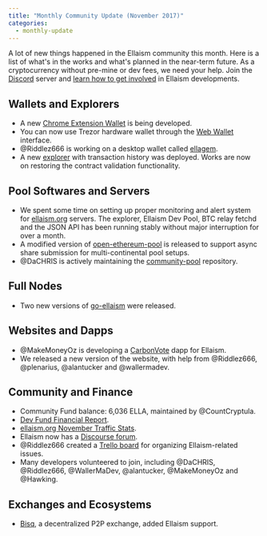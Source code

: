 ```yaml
---
title: "Monthly Community Update (November 2017)"
categories:
  - monthly-update
---
```


A lot of new things happened in the Ellaism community this month. Here is a list of what's in the works and what's planned in the near-term future. As a cryptocurrency without pre-mine or dev fees, we need your help. Join the [Discord](https://discord.gg/gz9tURY) server and [learn how to get involved](https://github.com/ellaism/meta) in Ellaism developments.

## Wallets and Explorers

* A new [Chrome Extension Wallet](https://chrome.google.com/webstore/detail/myellawallet/bgfofdgebpphdhddggaggeafenegbjef) is being developed.
* You can now use Trezor hardware wallet through the [Web Wallet](https://ellaism.github.io/ellawallet) interface.
* @Riddlez666 is working on a desktop wallet called [ellagem](https://github.com/ellaism-io/ellagem).
* A new [explorer](https://explorer.ellaism.org) with transaction history was deployed. Works are now on restoring the contract validation functionality.

## Pool Softwares and Servers

* We spent some time on setting up proper monitoring and alert system for [ellaism.org](https://ellaism.org) servers. The explorer, Ellaism Dev Pool, BTC relay fetchd and the JSON API has been running stably without major interruption for over a month.
* A modified version of [open-ethereum-pool](https://github.com/ellaism/community-pool) is released to support async share submission for multi-continental pool setups.
* @DaCHRIS is actively maintaining the [community-pool](https://github.com/ellaism/community-pool) repository.

## Full Nodes

* Two new versions of [go-ellaism](https://github.com/ellaism/go-ellaism) were released.

## Websites and Dapps

* @MakeMoneyOz is developing a [CarbonVote](http://vote.ellaism.io/) dapp for Ellaism.
* We released a new version of the website, with help from @Riddlez666, @plenarius, @alantucker and @wallermadev.

## Community and Finance

* Community Fund balance: 6,036 ELLA, maintained by @CountCryptula.
* [Dev Fund Financial Report](https://github.com/ellaism/meta/blob/master/finance/2017-11.md).
* [ellaism.org November Traffic Stats](https://imgur.com/gallery/aumlS).
* Ellaism now has a [Discourse forum](https://board.ellaism.io/).
* @Riddlez666 created a [Trello board](https://trello.com/b/JpFbNLdB/ellaismorg) for organizing Ellaism-related issues.
* Many developers volunteered to join, including @DaCHRIS, @Riddlez666, @WallerMaDev, @alantucker, @MakeMoneyOz and @Hawking.

## Exchanges and Ecosystems

* [Bisq](https://bisq.network/), a decentralized P2P exchange, added Ellaism support.
